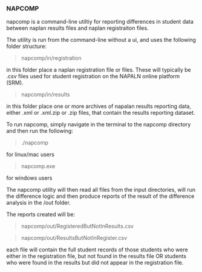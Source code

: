 ### NAPCOMP

napcomp is a command-line utiltiy for reporting differences in student data 
between naplan results files and naplan registraiton files.

The utility is run from the command-line without a ui, and uses the following folder structure:

> napcomp/in/registration

in this folder place a naplan registration file or files. These will typically be .csv files used for 
student registration on the NAPALN online platform (SRM). 

> napcomp/in/results

in this folder place one or more archives of napalan results reporting data, either .xml or .xml.zip or .zip files,
that contain the results reporting dataset.

To run napcomp, simply navigate in the terminal to the napcomp directory and then run the following:

> ./napcomp

for linux/mac users

> napcomp.exe 

for windows users

The napcomp utility will then read all files from the input directories, will run the difference logic and then produce 
reports of the result of the difference analysis in the /out folder.

The reports created will be:

> napcomp/out/RegisteredButNotInResults.csv

> napcomp/out/ResultsButNotInRegister.csv

each file will contain the full student records of those students who were either in the registration file, but not 
found in the results file OR
students who were found in the results but did not appear in the registration file.
